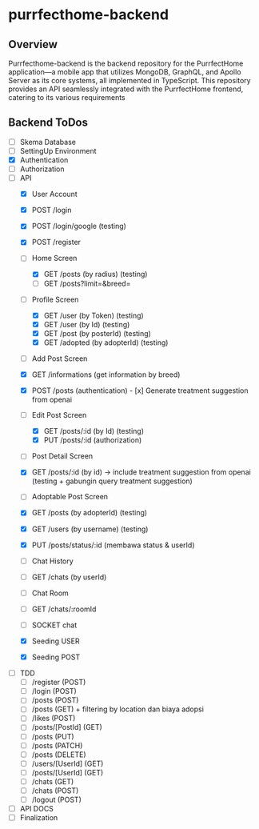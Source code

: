 # purrfecthome-backend

## Overview

Purrfecthome-backend is the backend repository for the PurrfectHome application—a mobile app that utilizes MongoDB, GraphQL, and Apollo Server as its core systems, all implemented in TypeScript. This repository provides an API seamlessly integrated with the PurrfectHome frontend, catering to its various requirements

## Backend ToDos

- [ ] Skema Database
- [ ] SettingUp Environment
- [x] Authentication
- [ ] Authorization
- [ ] API
    - [x] User Account
     - [x] POST /login
     - [x] POST /login/google (testing)
     - [x] POST /register
    - [ ] Home Screen
      - [x] GET /posts (by radius) (testing)
      - [ ] GET /posts?limit=&breed=
    - [ ] Profile Screen
      - [x] GET /user (by Token) (testing)
      - [x] GET /user (by Id) (testing)
      - [x] GET /post (by posterId) (testing)
      - [x] GET /adopted (by adopterId) (testing)
    - [ ] Add Post Screen
     - [x] GET /informations (get information by breed)
     - [x] POST /posts (authentication)
      - [x] Generate treatment suggestion from openai
    - [ ] Edit Post Screen
      - [x] GET /posts/:id (by Id) (testing)
      - [x] PUT /posts/:id (authorization)
    - [ ] Post Detail Screen
     - [x] GET /posts/:id (by id) → include treatment suggestion from openai (testing + gabungin query treatment suggestion)
    - [ ] Adoptable Post Screen
     - [x] GET /posts (by adopterId) (testing)
     - [x] GET /users (by username) (testing)
     - [x] PUT /posts/status/:id (membawa status & userId)
    - [ ] Chat History
    -  [ ] GET /chats (by userId)
    - [ ] Chat Room
    -  [ ] GET /chats/:roomId
    -  [ ] SOCKET chat
    - [x] Seeding USER
    - [x] Seeding POST








- [ ] TDD
    - [ ] /register (POST)
    - [ ] /login (POST)
    - [ ] /posts (POST)
    - [ ] /posts (GET) + filtering by location dan biaya adopsi
    - [ ] /likes (POST)
    - [ ] /posts/[PostId] (GET)
    - [ ] /posts (PUT)
    - [ ] /posts (PATCH)
    - [ ] /posts (DELETE)
    - [ ] /users/[UserId] (GET)
    - [ ] /posts/[UserId] (GET)
    - [ ] /chats (GET)
    - [ ] /chats (POST)
    - [ ] /logout (POST)
- [ ] API DOCS
- [ ] Finalization